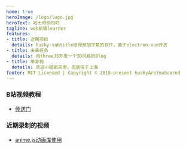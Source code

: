 ```yaml
---
home: true
heroImage: /logo/logo.jpg
heroText: 哈士奇你怕吗
tagline: web前端learner
features:
- title: 近期项目
  details: husky-subtitle给视频加字幕的软件，基于electron-vue开发
- title: 未来任务
  details: 用threeJS开发一个3D风格的Blog
- title: 单身狗
  details: 欢迎小姐姐来撩，现居住于上海
footer: MIT Licensed | Copyright © 2018-present huskyAreYouScared
---
```


### B站视频教程
* [传送门](https://space.bilibili.com/28125784)

### 近期录制的视频
* [anime.js动画库使用](https://www.bilibili.com/video/av74622855)